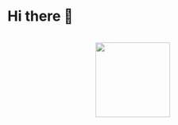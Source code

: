 # Hi there 👋

<br>

<div align="center">
    <img
      src="https://github-readme-stats.vercel.app/api?username=Clientastisch&show_icons=true&theme=tokyonight&hide_border=true"
      height=150
     >
<!--     <img
      src="https://github-readme-stats.vercel.app/api/top-langs/?username=Clientastisch&layout=compact&hide=css&theme=tokyonight&hide_border=true"
      height=150
     > -->
</div>
